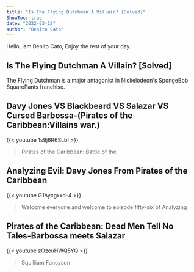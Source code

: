 ```yaml
---
title: "Is The Flying Dutchman A Villain? [Solved]"
ShowToc: true 
date: "2022-03-12"
author: "Benito Cato" 
---
```


Hello, iam Benito Cato, Enjoy the rest of your day.
## Is The Flying Dutchman A Villain? [Solved]
 The Flying Dutchman is a major antagonist in Nickelodeon's SpongeBob SquarePants franchise.

## Davy Jones VS Blackbeard VS Salazar VS Cursed Barbossa-(Pirates of the Caribbean:Villains war.)
{{< youtube 1s9j6R6SLbI >}}
>Pirates of the Caribbean: Battle of the 

## Analyzing Evil: Davy Jones From Pirates of the Caribbean
{{< youtube G1Aycgxxd-4 >}}
>Welcome everyone and welcome to episode fifty-six of Analyzing 

## Pirates of the Caribbean: Dead Men Tell No Tales-Barbossa meets Salazar
{{< youtube zOzeuHWQ5YQ >}}
>Squilliam Fancyson

